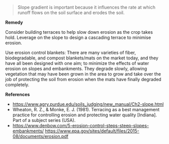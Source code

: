 > Slope gradient is important because it influences the rate at which runoff flows on the soil surface and erodes the soil.

**Remedy**

Consider building terraces to help slow down erosion as the crop takes hold. Leverage on the slope to design a cascading terrace to minimise erosion. 

Use erosion control blankets: There are many varieties of fiber, biodegradable, and compost blankets/mats on the market today, and they have all been designed with one aim; to minimize the effects of water erosion on slopes and embankments. They degrade slowly, allowing vegetation that may have been grown in the area to grow and take over the job of protecting the soil from erosion when the mats have finally degraded completely. 

**References**

- https://www.agry.purdue.edu/soils_judging/new_manual/Ch2-slope.html
- Wheaton, R. Z., & Monke, E. J. (1981). Terracing as a best management practice for controlling erosion and protecting water quality [Indiana]. Part of a subject series (USA).
- https://www.denbow.com/5-erosion-control-steps-steep-slopes-embankments/
https://www.epa.gov/sites/default/files/2015-08/documents/erosion.pdf